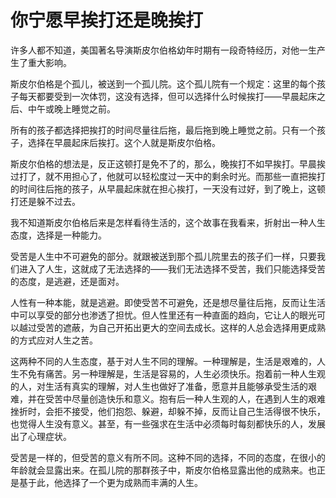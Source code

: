 # 你宁愿早挨打还是晚挨打

许多人都不知道，美国著名导演斯皮尔伯格幼年时期有一段奇特经历，对他一生产生了重大影响。 

斯皮尔伯格是个孤儿，被送到一个孤儿院。这个孤儿院有一个规定：这里的每个孩子每天都要受到一次体罚，这没有选择，但可以选择什么时候挨打——早晨起床之后、中午或晚上睡觉之前。 

所有的孩子都选择把挨打的时间尽量往后拖，最后拖到晚上睡觉之前。只有一个孩子，选择在早晨起床后挨打。这个人就是斯皮尔伯格。 

斯皮尔伯格的想法是，反正这顿打是免不了的，那么，晚挨打不如早挨打。早晨挨过打了，就不用担心了，他就可以轻松度过一天中的剩余时光。而那些一直把挨打的时间往后拖的孩子，从早晨起床就在担心挨打，一天没有过好，到了晚上，这顿打还是躲不过去。 

我不知道斯皮尔伯格后来是怎样看待生活的，这个故事在我看来，折射出一种人生态度，选择是一种能力。 

受苦是人生中不可避免的部分。就跟被送到那个孤儿院里去的孩子们一样，只要我们进入了人生，这就成了无法选择的——我们无法选择不受苦，我们只能选择受苦的态度，是逃避，还是面对。 

人性有一种本能，就是逃避。即使受苦不可避免，还是想尽量往后拖，反而让生活中可以享受的部分也渗透了担忧。但人性里还有一种直面的趋向，它让人的眼光可以越过受苦的遮蔽，为自己开拓出更大的空间去成长。这样的人总会选择用更成熟的方式应对人生之苦。 

这两种不同的人生态度，基于对人生不同的理解。一种理解是，生活是艰难的，人生不免有痛苦。另一种理解是，生活是容易的，人生必须快乐。抱着前一种人生观的人，对生活有真实的理解，对人生也做好了准备，愿意并且能够承受生活的艰难，并在受苦中尽量创造快乐和意义。抱有后一种人生观的人，在遇到人生的艰难挫折时，会拒不接受，他们抱怨、躲避，却躲不掉，反而让自己生活得很不快乐，也觉得人生没有意义。甚至，有一些强求在生活中必须每时每刻都快乐的人，发展出了心理症状。 

受苦是一样的，但受苦的意义有所不同。这种不同的选择，不同的态度，在很小的年龄就会显露出来。在孤儿院的那群孩子中，斯皮尔伯格显露出他的成熟来。也正是基于此，他选择了一个更为成熟而丰满的人生。